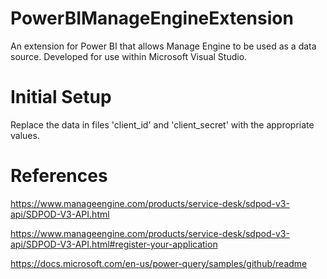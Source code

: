 # PowerBIManageEngineExtension
An extension for Power BI that allows Manage Engine to be used as a data source. Developed for use within Microsoft Visual Studio.

# Initial Setup
Replace the data in files 'client_id' and 'client_secret' with the appropriate values.

# References
https://www.manageengine.com/products/service-desk/sdpod-v3-api/SDPOD-V3-API.html

https://www.manageengine.com/products/service-desk/sdpod-v3-api/SDPOD-V3-API.html#register-your-application

https://docs.microsoft.com/en-us/power-query/samples/github/readme
